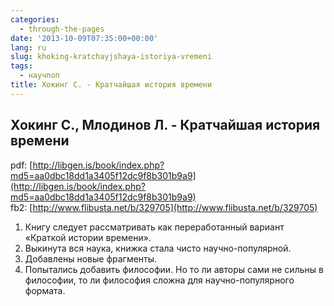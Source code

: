 ```yaml
---
categories:
  - through-the-pages
date: '2013-10-09T07:35:00+00:00'
lang: ru
slug: khoking-kratchayjshaya-istoriya-vremeni
tags:
  - научпоп
title: Хокинг С. - Кратчайшая история времени
---
```





## Хокинг С., Млодинов Л. - Кратчайшая история времени

pdf: [http://libgen.is/book/index.php?md5=aa0dbc18dd1a3405f12dc9f8b301b9a9](http://libgen.is/book/index.php?md5=aa0dbc18dd1a3405f12dc9f8b301b9a9)  
fb2: [http://www.flibusta.net/b/329705](http://www.flibusta.net/b/329705)

1. Книгу следует рассматривать как переработанный вариант «Краткой истории времени».
2. Выкинута вся наука, книжка стала чисто научно-популярной.
3. Добавлены новые фрагменты.
4. Попытались добавить философии. Но то ли авторы сами не сильны в философии, то ли философия сложна для научно-популярного формата.
